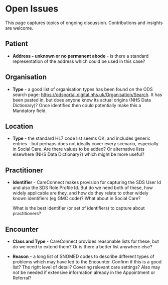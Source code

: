 # **Open Issues**

This page captures topics of ongoing discussion. Contributions and insights are welcome.

## **Patient**
 - **Address - unknown or no permanent abode** - is there a standard representation of the address which could be used in this case?


## **Organisation**
 - **Type** - a good list of organisation types has been found on the ODS search page: <https://odsportal.digital.nhs.uk/Organisation/Search>. It has been pasted in, but does anyone know its actual origins (NHS Data Dictionary)? Once identified then could potentially make this a Mandatory field.


## **Location**
 - **Type** - the standard HL7 code list seems OK, and includes generic entries - but perhaps does not ideally cover every scenario, especially in Social Care. Are there values to be added? Or alternative lists elsewhere (NHS Data Dictionary?) which might be more useful?


## **Practitioner**
 - **Identifier** - CareConnect makes provision for capturing the SDS User Id and also the SDS Role Profile Id. But do we need both of these, how widely applicable are they, and how do they relate to other widely known identifiers (eg GMC code)? What about in Social Care? 

   What is the best identifier (or set of identifiers) to capture about practitioners?


## **Encounter**
 - **Class and Type** - CareConnect provides reasonable lists for these, but do we need to extend them? Or is there a better list anywhere else?

 - **Reason** -  a long list of SNOMED codes to describe different types of problems which may have led to the Encounter. Confirm if this is a good list? The right level of detail? Covering relevant care settings? Also may not be needed if extensive information already in the Appointment or Referral?

 

 
  
